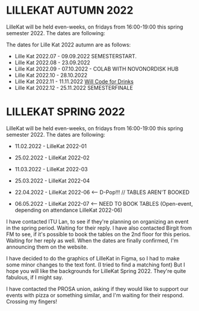 # LILLEKAT AUTUMN 2022

LilleKat will be held even-weeks, on fridays from 16:00-19:00 this spring semester 2022.
The dates are following:


The dates for Lille Kat 2022 autumn are as follows:
* Lille Kat 2022.07 - 09.09.2022 SEMESTERSTART. 
* Lille Kat 2022.08 - 23.09.2022
* Lille Kat 2022.09 - 07.10.2022 - COLAB WITH NOVONORDISK HUB
* Lille Kat 2022.10 - 28.10.2022
* Lille Kat 2022.11 - 11.11.2022 [Will Code for Drinks](https://thorehusfeldt.github.io/wcfd/)
* Lille Kat 2022.12 - 25.11.2022 SEMESTERFINALE

# LILLEKAT SPRING 2022

LilleKat will be held even-weeks, on fridays from 16:00-19:00 this spring semester 2022.
The dates are following:

* 11.02.2022 - LilleKat 2022-01
* 25.02.2022 - LilleKat 2022-02
* 11.03.2022 - LilleKat 2022-03
* 25.03.2022 - LilleKat 2022-04

* 22.04.2022 - LilleKat 2022-06 <-- D-Pop!!! // TABLES AREN'T BOOKED
* 06.05.2022 - LilleKat 2022-07 <-- NEED TO BOOK TABLES (Open-event, depending on attendance LilleKat 2022-06)

I have contacted ITU Lan, to see if they're planning on organizing an event in the spring period. Waiting for their reply.
I have also contacted Birgit from FM to see, if it's possible to book the tables on the 2nd floor for this perios. Waiting for her reply as well.
When the dates are finally confirmed, I'm announcing them on the website.

I have decided to do the graphics of LilleKat in Figma, so I had to make some minor changes to the text font. (I tried to find a matching font)
But I hope you will like the backgrounds for LilleKat Spring 2022. They're quite fabulous, if I might say.

I have contacted the PROSA union, asking if they would like to support our events with pizza or something similar, and I'm waiting for their respond. Crossing my fingers!
